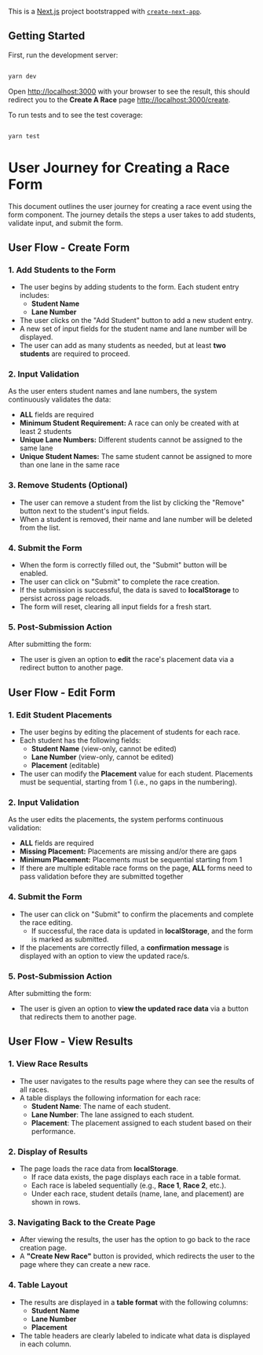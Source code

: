 This is a [Next.js](https://nextjs.org) project bootstrapped with [`create-next-app`](https://nextjs.org/docs/app/api-reference/cli/create-next-app).

## Getting Started

First, run the development server:

```bash

yarn dev

```

Open [http://localhost:3000](http://localhost:3000) with your browser to see the result, this should redirect you to the **Create A Race** page [http://localhost:3000/create](http://localhost:3000/create).

To run tests and to see the test coverage:

```bash

yarn test

```

# User Journey for Creating a Race Form

This document outlines the user journey for creating a race event using the form component. The journey details the steps a user takes to add students, validate input, and submit the form.

## User Flow - Create Form

### 1. **Add Students to the Form**
- The user begins by adding students to the form. Each student entry includes:
  - **Student Name**
  - **Lane Number**
- The user clicks on the "Add Student" button to add a new student entry.
- A new set of input fields for the student name and lane number will be displayed.
- The user can add as many students as needed, but at least **two students** are required to proceed.

### 2. **Input Validation**
As the user enters student names and lane numbers, the system continuously validates the data:
- **ALL** fields are required
- **Minimum Student Requirement:** A race can only be created with at least 2 students
- **Unique Lane Numbers:** Different students cannot be assigned to the same lane
- **Unique Student Names:** The same student cannot be assigned to more than one lane in the same race

### 3. **Remove Students (Optional)**
- The user can remove a student from the list by clicking the "Remove" button next to the student's input fields.
- When a student is removed, their name and lane number will be deleted from the list.

### 4. **Submit the Form**
- When the form is correctly filled out, the "Submit" button will be enabled.
- The user can click on "Submit" to complete the race creation.
- If the submission is successful, the data is saved to **localStorage** to persist across page reloads.
- The form will reset, clearing all input fields for a fresh start.

### 5. **Post-Submission Action**
After submitting the form:
- The user is given an option to **edit** the race's placement data via a redirect button to another page.

## User Flow - Edit Form

### 1. **Edit Student Placements**
- The user begins by editing the placement of students for each race.
- Each student has the following fields:
  - **Student Name** (view-only, cannot be edited)
  - **Lane Number** (view-only, cannot be edited)
  - **Placement** (editable)
- The user can modify the **Placement** value for each student. Placements must be sequential, starting from 1 (i.e., no gaps in the numbering).

### 2. **Input Validation**
As the user edits the placements, the system performs continuous validation:
- **ALL** fields are required
- **Missing Placement:** Placements are missing and/or there are gaps
- **Minimum Placement:** Placements must be sequential starting from 1
- If there are multiple editable race forms on the page, **ALL** forms need to pass validation before they are submitted together

### 4. **Submit the Form**
- The user can click on "Submit" to confirm the placements and complete the race editing.
  - If successful, the race data is updated in **localStorage**, and the form is marked as submitted.
- If the placements are correctly filled, a **confirmation message** is displayed with an option to view the updated race/s.

### 5. **Post-Submission Action**
After submitting the form:
- The user is given an option to **view the updated race data** via a button that redirects them to another page.

## User Flow - View Results

### 1. **View Race Results**
- The user navigates to the results page where they can see the results of all races.
- A table displays the following information for each race:
  - **Student Name**: The name of each student.
  - **Lane Number**: The lane assigned to each student.
  - **Placement**: The placement assigned to each student based on their performance.

### 2. **Display of Results**
- The page loads the race data from **localStorage**.
  - If race data exists, the page displays each race in a table format.
  - Each race is labeled sequentially (e.g., **Race 1**, **Race 2**, etc.).
  - Under each race, student details (name, lane, and placement) are shown in rows.

### 3. **Navigating Back to the Create Page**
- After viewing the results, the user has the option to go back to the race creation page.
- A **"Create New Race"** button is provided, which redirects the user to the page where they can create a new race.

### 4. **Table Layout**
- The results are displayed in a **table format** with the following columns:
  - **Student Name**
  - **Lane Number**
  - **Placement**
- The table headers are clearly labeled to indicate what data is displayed in each column.

  